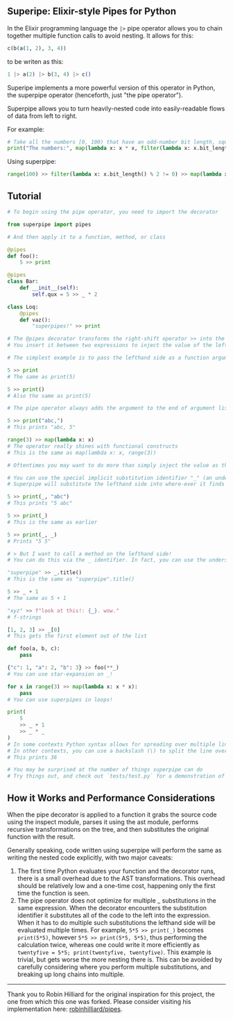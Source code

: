 ## Superipe: Elixir-style Pipes for Python

In the Elixir programming language the `|>` pipe operator allows you to chain 
together multiple function calls to avoid nesting. It allows for this:

```elixir 
c(b(a(1, 2), 3, 4))
```

to be writen as this:

```elixir
1 |> a(2) |> b(3, 4) |> c()
```

Superipe implements a more powerful version of this operator in Python, the superpipe operator (henceforth, just "the pipe operator").

Superpipe allows you to turn heavily-nested code into easily-readable flows of data from left to right.

For example:

```python
# Take all the numbers [0, 100) that have an odd-number bit length, square them, and print the result
print("The numbers:", map(lambda x: x * x, filter(lambda x: x.bit_length() % 2 != 0, range(100))))
```

Using superpipe:

```python
range(100) >> filter(lambda x: x.bit_length() % 2 != 0) >> map(lambda x: x * x) >> print("The numbers:", _)
```

## Tutorial

```py
# To begin using the pipe operator, you need to import the decorator

from superpipe import pipes

# And then apply it to a function, method, or class

@pipes
def foo():
    5 >> print

@pipes
class Bar:
    def __init__(self):
        self.qux = 5 >> _ * 2

class Loq:
    @pipes
    def vaz():
        "superpipes!" >> print
```

```py
# The @pipes decorator transforms the right-shift operator >> into the pipe operator
# You insert it between two expressions to inject the value of the lefthand side into the right

# The simplest example is to pass the lefthand side as a function argument

5 >> print
# The same as print(5)

5 >> print()
# Also the same as print(5)

# The pipe operator always adds the argument to the end of argument list

5 >> print("abc,")
# This prints "abc, 5"

range(3) >> map(lambda x: x)
# The operator really shines with functional constructs
# This is the same as map(lambda x: x, range(3))
```

```py
# Oftentimes you may want to do more than simply inject the value as the last argument to a function, well, superpipe can do much more

# You can use the special implicit substitution identifier "_" (an underscore)
# Superpipe will substitute the lefthand side into where-ever it finds it

5 >> print(_, "abc")
# This prints "5 abc"

5 >> print(_)
# This is the same as earlier

5 >> print(_, _)
# Prints "5 5"
```

```py
# > But I want to call a method on the lefthand side!
# You can do this via the _ identifier. In fact, you can use the underscore almost anywhere

"superpipe" >> _.title()
# This is the same as "superpipe".title()

5 >> _ + 1
# The same as 5 + 1

"xyz" >> f"look at this!: {_}. wow."
# f-strings

[1, 2, 3] >> _[0]
# This gets the first element out of the list

def foo(a, b, c):
    pass

{"c": 1, "a": 2, "b": 3} >> foo(**_)
# You can use star-expansion on _!

for x in range(3) >> map(lambda x: x * x):
    pass
# You can use superpipes in loops!

print(
    5
    >> _ + 1
    >> _ * _
)
# In some contexts Python syntax allows for spreading over multiple lines, like in a function call
# In other contexts, you can use a backslash (\) to split the line over multiple
# This prints 36

# You may be surprised at the number of things superpipe can do
# Try things out, and check out `tests/test.py` for a demonstration of everything it can do
```

## How it Works and Performance Considerations

When the pipe decorator is applied to a function it grabs the source code using the inspect module, parses it using the ast module, performs recursive transformations on the tree, and then substitutes the original function with the result.

Generally speaking, code written using superpipe will perform the same as writing the nested code explicitly, with two major caveats:

1. The first time Python evaluates your function and the decorator runs, there is a small overhead due to the AST transformations. This overhead should be relatively low and a one-time cost, happening only the first time the function is seen.
2. The pipe operator does not optimize for multiple _ substitutions in the same expression. When the decorator encounters the substitution identifier it substitutes all of the code to the left into the expression. When it has to do multiple such substitutions the lefthand side will be evaluated multiple times. For example, `5*5 >> print(_)` becomes `print(5*5)`, however `5*5 >> print(5*5, 5*5)`, thus performing the calculation twice, whereas one could write it more efficiently as `twentyfive = 5*5; print(twentyfive, twentyfive)`. This example is trivial, but gets worse the more nesting there is. This can be avoided by carefully considering where you perform multiple substitutions, and breaking up long chains into multiple.

---

Thank you to Robin Hilliard for the original inspiration for this project, the one from which this one was forked. Please consider visiting his implementation here: [robinhilliard/pipes](https://github.com/robinhilliard/pipes).